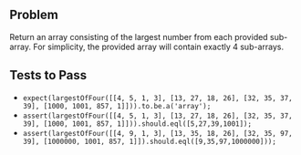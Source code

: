 ## Problem

Return an array consisting of the largest number from each provided sub-array. For simplicity, the provided array will contain exactly 4 sub-arrays.

## Tests to Pass

- `expect(largestOfFour([[4, 5, 1, 3], [13, 27, 18, 26], [32, 35, 37, 39], [1000, 1001, 857, 1]])).to.be.a('array');`
- `assert(largestOfFour([[4, 5, 1, 3], [13, 27, 18, 26], [32, 35, 37, 39], [1000, 1001, 857, 1]])).should.eql([5,27,39,1001]);`
- `assert(largestOfFour([[4, 9, 1, 3], [13, 35, 18, 26], [32, 35, 97, 39], [1000000, 1001, 857, 1]]).should.eql([9,35,97,1000000]));`
